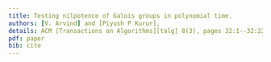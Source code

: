 ```yaml
---
title: Testing nilpotence of Galois groups in polynomial time.
authors: [V. Arvind] and [Piyush P Kurur],
details: ACM [Transactions on Algorithms][talg] 8(3), pages 32:1--32:22,
pdf: paper
bib: cite
---
```

